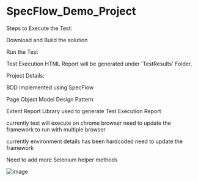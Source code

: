 # SpecFlow_Demo_Project

Steps to Execute the Test:

Download and Build the solution


Run the Test

Test Execution HTML Report will be generated under 'TestResults' Folder.

Project Details:

BDD Implemented using SpecFlow

Page Object Model Design Pattern

Extent Report Library used to generate Test Execution Report

currently test will execute on chrome browser need to update the framework to run with multiple browser

currently environment details has been hardcoded need to update the framework

Need to add more Selenium helper methods

![image](https://user-images.githubusercontent.com/34837566/235403450-cbd8a08b-469d-452b-b72e-69fc868404f1.png)
